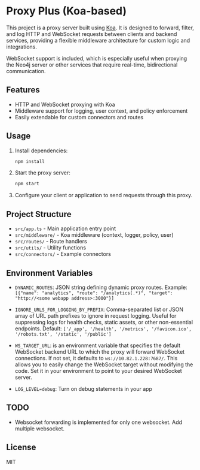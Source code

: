# Proxy Plus (Koa-based)

This project is a proxy server built using [Koa](https://koajs.com/). It is designed to forward, filter, and log HTTP and WebSocket requests between clients and backend services, providing a flexible middleware architecture for custom logic and integrations.

WebSocket support is included, which is especially useful when proxying the Neo4j server or other services that require real-time, bidirectional communication.

## Features
- HTTP and WebSocket proxying with Koa
- Middleware support for logging, user context, and policy enforcement
- Easily extendable for custom connectors and routes

## Usage
1. Install dependencies:
   ```bash
   npm install
   ```
2. Start the proxy server:
   ```bash
   npm start
   ```
3. Configure your client or application to send requests through this proxy.

## Project Structure
- `src/app.ts` - Main application entry point
- `src/middleware/` - Koa middleware (context, logger, policy, user)
- `src/routes/` - Route handlers
- `src/utils/` - Utility functions
- `src/connectors/` - Example connectors

## Environment Variables

- `DYNAMIC_ROUTES`: JSON string defining dynamic proxy routes. Example:
  `[{"name": "analytics", "route": "/analytics(.*)", "target": "http://<some webapp address>:3000"}]`

- `IGNORE_URLS_FOR_LOGGING_BY_PREFIX`: Comma-separated list or JSON array of URL path prefixes to ignore in request logging. Useful for suppressing logs for health    checks, static assets, or other non-essential endpoints. Default: `['/_app', '/health', '/metrics', '/favicon.ico', '/robots.txt', '/static', '/public']`

- `WS_TARGET_URL`: is an environment variable that specifies the default WebSocket backend URL to which the proxy will forward WebSocket connections. If not set, it defaults to `ws://10.82.1.228:7687/`. This allows you to easily change the WebSocket target without modifying the code. Set it in your environment to point to your desired WebSocket server.

- `LOG_LEVEL=debug`: Turn on debug statements in your app

## TODO

- Websocket forwarding is implemented for only one websocket. Add multiple websocket.

## License
MIT

